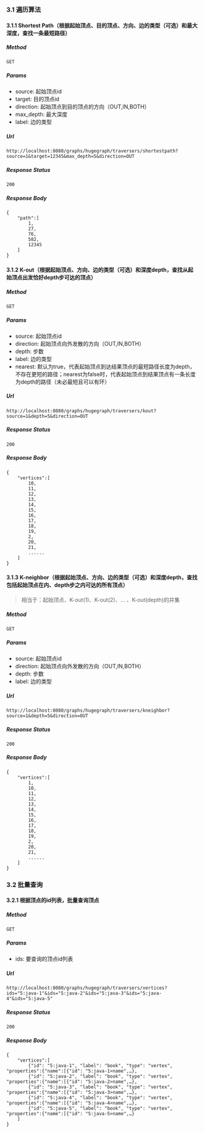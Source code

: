 ### 3.1 遍历算法

#### 3.1.1 Shortest Path（根据起始顶点、目的顶点、方向、边的类型（可选）和最大深度，查找一条最短路径）

##### Method

```
GET
```

##### Params

- source: 起始顶点id
- target: 目的顶点id
- direction: 起始顶点到目的顶点的方向（OUT,IN,BOTH）
- max_depth: 最大深度
- label: 边的类型

##### Url

```
http://localhost:8080/graphs/hugegraph/traversers/shortestpath?source=1&target=12345&max_depth=5&direction=OUT
```

##### Response Status

```
200
```

##### Response Body

```
{
    "path":[
        1,
        27,
        76,
        582,
        12345
    ]
}
```

#### 3.1.2 K-out（根据起始顶点、方向、边的类型（可选）和深度depth，查找从起始顶点出发恰好depth步可达的顶点）

##### Method

```
GET
```

##### Params

- source: 起始顶点id
- direction: 起始顶点向外发散的方向（OUT,IN,BOTH）
- depth: 步数
- label: 边的类型
- nearest: 默认为true，代表起始顶点到达结果顶点的最短路径长度为depth，不存在更短的路径；nearest为false时，代表起始顶点到结果顶点有一条长度为depth的路径（未必最短且可以有环）

##### Url

```
http://localhost:8080/graphs/hugegraph/traversers/kout?source=1&depth=5&direction=OUT
```

##### Response Status

```
200
```

##### Response Body

```
{
    "vertices":[
        10,
        11,
        12,
        13,
        14,
        15,
        16,
        17,
        18,
        19,
        2,
        20,
        21,
        ......
    ]
}
```

#### 3.1.3 K-neighbor（根据起始顶点、方向、边的类型（可选）和深度depth，查找包括起始顶点在内、depth步之内可达的所有顶点）

> 相当于：起始顶点、K-out(1)、K-out(2)、... 、K-out(depth)的并集

##### Method

```
GET
```

##### Params

- source: 起始顶点id
- direction: 起始顶点向外发散的方向（OUT,IN,BOTH）
- depth: 步数
- label: 边的类型

##### Url

```
http://localhost:8080/graphs/hugegraph/traversers/kneighbor?source=1&depth=5&direction=OUT
```

##### Response Status

```
200
```

##### Response Body

```
{
    "vertices":[
        1,
        10,
        11,
        12,
        13,
        14,
        15,
        16,
        17,
        18,
        19,
        2,
        20,
        21,
        ......
    ]
}
```

### 3.2 批量查询

#### 3.2.1 根据顶点的id列表，批量查询顶点

##### Method

```
GET
```

##### Params

- ids: 要查询的顶点id列表

##### Url

```
http://localhost:8080/graphs/hugegraph/traversers/vertices?ids="5:java-1"&ids="5:java-2"&ids="5:java-3"&ids="5:java-4"&ids="5:java-5"
```

##### Response Status

```
200
```

##### Response Body

```
{
    "vertices":[
        {"id": "5:java-1", "label": "book", "type": "vertex", "properties":{"name":[{"id": "5:java-1>name",…},
        {"id": "5:java-2", "label": "book", "type": "vertex", "properties":{"name":[{"id": "5:java-2>name",…},
        {"id": "5:java-3", "label": "book", "type": "vertex", "properties":{"name":[{"id": "5:java-3>name",…},
        {"id": "5:java-4", "label": "book", "type": "vertex", "properties":{"name":[{"id": "5:java-4>name",…},
        {"id": "5:java-5", "label": "book", "type": "vertex", "properties":{"name":[{"id": "5:java-5>name",…}
    ]
}
```
